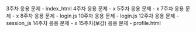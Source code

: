 3주차 응용 문제 - index_html
4주차 응용 문제 - x
5주차 응용 문제 - x
7주차 응용 문제 - x
8주차 응용 문제 - login.js
10주차 응용 문제 - login.js
12주차 응용 문제 - session_js
14주차 응용 문제 - x
15주차(보강) 응용 문제 - profile.html

